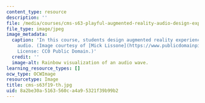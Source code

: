 ```yaml
---
content_type: resource
description: ''
file: /media/courses/cms-s63-playful-augmented-reality-audio-design-exploration-fall-2019/8a2be30a5163560ca4a95321f39b99b2_cms-s63f19-th.jpg
file_type: image/jpeg
image_metadata:
  caption: 'In this course, students design augmented reality experiences based on
    audio. (Image courtesy of [Mick Lissone](https://www.publicdomainpictures.net/en/view-image.php?image=68532&picture=rainbow-light).
    License: CC0 Public Domain.)'
  credit: ''
  image-alt: Rainbow visualization of an audio wave.
learning_resource_types: []
ocw_type: OCWImage
resourcetype: Image
title: cms-s63f19-th.jpg
uid: 8a2be30a-5163-560c-a4a9-5321f39b99b2
---
```


